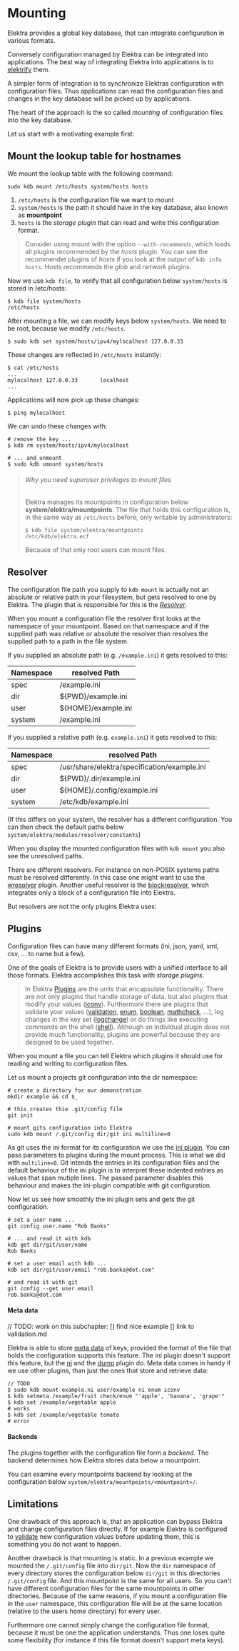 # Mounting #

Elektra provides a global key database, that can integrate configuration in various formats.

Conversely configuration managed by Elektra can be integrated into applications.
The best way of integrating Elektra into applications is to [elektrify](/doc/help/elektra-glossary.md) them.

A simpler form of integration is to synchronize Elektras configuration with configuration files.
Thus applications can read the configuration files and changes in the key database will be picked up by applications.

The heart of the approach is the so called _mounting_ of configuration files into the key database.

Let us start with a motivating example first:

## Mount the lookup table for hostnames

We mount the lookup table with the following command:

    sudo kdb mount /etc/hosts system/hosts hosts

1. `/etc/hosts` is the configuration file we want to mount
2. `system/hosts` is the path it should have in the key database, also known as **mountpoint**
3. `hosts` is the _storage plugin_ that can read and write this configuration format.

> Consider using mount with the option `--with-recommends`, which loads all plugins recommended by the _hosts_ plugin.
> You can see the recommendet plugins of _hosts_ if you look at the output of `kdb info hosts`. Hosts recommends the _glob_ and _network_ plugins.

Now we use `kdb file`, to verify that all configuration below `system/hosts` is stored in /etc/hosts:

    $ kdb file system/hosts
    /etc/hosts

After mounting a file, we can modify keys below `system/hosts`.
We need to be root, because we modify `/etc/hosts`.

    $ sudo kdb set system/hosts/ipv4/mylocalhost 127.0.0.33

These changes are reflected in `/etc/hosts` instantly:

    $ cat /etc/hosts
    ...
    mylocalhost 127.0.0.33       localhost
    ...

Applications will now pick up these changes:

    $ ping mylocalhost

We can undo these changes with:

    # remove the key ...
    $ kdb rm system/hosts/ipv4/mylocalhost

    # ... and unmount
    $ sudo kdb umount system/hosts

> ###### Why you need superuser privileges to mount files ######
> Elektra manages its mountpoints in configuration below **system/elektra/mountpoints**.
> The file that holds this configuration is, in the same way as `/etc/hosts` before, only writable by administrators:
>
>     $ kdb file system/elektra/mountpoints
>     /etc/kdb/elektra.ecf
>
> Because of that only root users can mount files.

## Resolver ##

The configuration file path you supply to `kdb mount` is actually not an
absolute or relative path in your filesystem, but gets resolved to one by Elektra.
The plugin that is responsible for this is the [_Resolver_](src/plugins/resolver/README.md).

When you mount a configuration file the resolver first looks at the namespace of
your mountpoint. Based on that namespace and if the supplied path was relative or
absolute the resolver than resolves the supplied path to a path in the file system.

If you supplied an absolute path (e.g. `/example.ini`) it gets resolved to this:

| Namespace        | resolved Path       |
| ---------------- |-------------------- |
| spec             | /example.ini        |
| dir              | ${PWD}/example.ini  |
| user             | ${HOME}/example.ini |
| system           | /example.ini        |

If you supplied a relative path (e.g. `example.ini`) it gets resolved to this:

| Namespace        | resolved Path               |
| ---------------- |---------------------------- |
| spec             | /usr/share/elektra/specification/example.ini |
| dir              | ${PWD}/.dir/example.ini     |
| user             | ${HOME}/.config/example.ini |
| system           | /etc/kdb/example.ini        |
(If this differs on your system, the resolver has a different configuration. You
can then check the default paths below `system/elektra/modules/resolver/constants`)

When you display the mounted configuration files with `kdb mount` you also see the unresolved paths.

There are different resolvers. For instance on non-POSIX systems paths must be resolved differently.
In this case one might want to use the [wresolver](src/plugins/wresolver/README.md) plugin.
Another useful resolver is the [blockresolver](src/plugins/blockresolver/README.md), which integrates only a block of a configuration file into Elektra.

But resolvers are not the only plugins Elektra uses:

## Plugins ##

Configuration files can have many different formats (ini, json, yaml, xml, csv, ... to name but a few).

One of the goals of Elektra is to provide users with a unified interface to all those formats.
Elektra accomplishes this task with _storage plugins_.

> In Elektra [Plugins](doc/tutorials/plugins.md) are the units that encapsulate functionality.
> There are not only plugins that handle storage of data, but also plugins that modify your values ([iconv](src/plugins/iconv/README.md)).
> Furthermore there are plugins that validate your values ([validation](src/plugins/validation/README.md), [enum](src/plugins/enum/README.md), [boolean](src/plugins/boolean/README.md), [mathcheck](src/plugins/mathcheck/README.md), ...), log changes in the key set ([logchange](src/plugins/logchange/README.md)) or do things like executing commands on the shell ([shell](src/plugins/shell/README.md)).
> Although an individual plugin does not provide much functionality, plugins are powerful because they are designed to be used together.

When you mount a file you can tell Elektra which plugins it should use for reading and
writing to configuration files.

Let us mount a projects git configuration into the dir namespace:

    # create a directory for our demonstration
    mkdir example && cd $_

    # this creates thie .git/config file
    git init

    # mount gits configuration into Elektra
    sudo kdb mount /.git/config dir/git ini multiline=0

As git uses the ini format for its configuration we use the [ini plugin](src/plugins/ini/README.md).
You can pass parameters to plugins during the mount process. This is what
we did with `multiline=0`. Git intends the entries in its configuration
files and the default behaviour of the ini plugin is to interpret these indented
entries as values that span mutiple lines. The passed parameter disables
this behaviour and makes the ini-plugin compatible with git configuration.

Now let us see how smoothly the ini plugin sets and gets the git configuration.

    # set a user name ...
    git config user.name "Rob Banks"

    # ... and read it with kdb
    kdb get dir/git/user/name
    Rob Banks

    # set a user email with kdb ...
    kdb set dir/git/user/email "rob.banks@dot.com"

    # and read it with git
    git config --get user.email
    rob.banks@dot.com


#### Meta data ####

// TODO: work on this subchapter:
[] find nice example
[] link to validation.md

Elektra is able to store [meta data](doc/help/elektra-metadata.md) of keys, provided the format of the file that holds the configuration supports this feature.
The ini plugin doesn't support this feature, but the [ni](src/plugins/ni/README.md) and the [dump](src/plugins/dump/README.md) plugin do.
Meta data comes in handy if we use other plugins, than just the ones that store and retrieve data:

    // TODO
    $ sudo kdb mount example.ni user/example ni enum iconv
    $ kdb setmeta /example/fruit check/enum "'apple', 'banana', 'grape'"
    $ kdb set /example/vegetable apple
    # works
    $ kdb set /example/vegetable tomato
    # error


#### Backends ####
The plugins together with the configuration file form a _backend_. The backend determines how Elektra stores data below a mountpoint.

You can examine every mountpoints backend by looking at the configuration below `system/elektra/mountpoints/<mountpoint>/`.

## Limitations ##

One drawback of this approach is, that an application can bypass Elektra and change configuration files directly. If for example Elektra is configured to [validate](/doc/tutorial/validation.md) new configuration values before updating them, this is something you do not want to happen.

Another drawback is that mounting is static. In a previous example we mounted the `/.git/config` file into `dir/git`. Now the `dir` namespace of every directory stores the configuration below `dir/git` in this directories `/.git/config` file. And this mountpoint is the same for all users.
So you can't have different configuration files for the same mountpoints in other directories.
Because of the same reasons, if you mount a configuration file in the `user` namespace, this configuration file will be at the same location (relative to the users home directory) for every user.

Furthermore one cannot simply change the configuration file format, because it must be one the application understands. Thus one loses quite some flexibility (for instance if this file format doesn't support meta keys).
